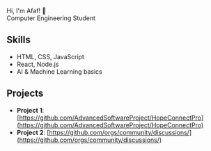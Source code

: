 

Hi, I'm Afaf! 👋  
Computer Engineering Student

## Skills
- HTML, CSS, JavaScript
- React, Node.js
- AI & Machine Learning basics

## Projects
- **Project 1**:  [https://github.com/AdvancedSoftwareProject/HopeConnectPro](https://github.com/AdvancedSoftwareProject/HopeConnectPro)
- **Project 2**:  [https://github.com/orgs/community/discussions/](https://github.com/orgs/community/discussions/)
